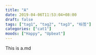 ```yaml
---
title: "A"
date: 2019-04-06T11:53:04+08:00
draft: false
tags: ["tag1", "tag2", "tag3", "标签"]
categories: ["cat1"]
moods: ["Happy", "Upbeat"]
---
```


This is a.md

